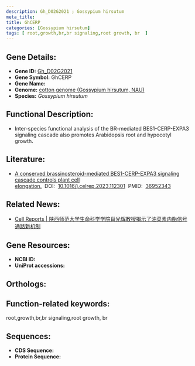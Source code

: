 ```yaml
---
description: Gh_D02G2021 ; Gossypium hirsutum
meta_title:
title: GhCERP
categories: [Gossypium hirsutum]
tags: [ root,growth,br,br signaling,root growth, br  ]
---
```


## Gene Details:
- **Gene ID:**	[Gh_D02G2021]()
- **Gene Symbol:** GhCERP
- **Gene Name:** 
- **Genome:** [ cotton genome (Gossypium hirsutum, NAU)]()
- **Species:** *Gossypium hirsutum*

## Functional Description:
   - Inter-species functional analysis of the BR-mediated BES1-CERP-EXPA3 signaling cascade also promotes Arabidopsis root and hypocotyl growth.

## Literature:
   - [A conserved brassinosteroid-mediated BES1-CERP-EXPA3 signaling cascade controls plant cell elongation.]( https://www.sciencedirect.com/science/article/pii/S2211124723003121?via%3Dihub)&nbsp;&nbsp;DOI:&nbsp;&nbsp;[10.1016/j.celrep.2023.112301](https://www.sciencedirect.com/science/article/pii/S2211124723003121?via%3Dihub)&nbsp;&nbsp;PMID:&nbsp;&nbsp;[36952343](https://pubmed.ncbi.nlm.nih.gov/36952343/)

## Related News:
   - [Cell Reports | 陕西师范大学生命科学学院肖光辉教授揭示了油菜素内酯信号通路新机制](https://mp.weixin.qq.com/s/VhjnPmmfwB0SXR2yW65VBg)

## Gene Resources:
- **NCBI ID:** [](https://www.ncbi.nlm.nih.gov/gene/?term=)
- **UniProt accessions:** [](https://www.uniprot.org/uniprotkb//entry)

## Orthologs:


## Function-related keywords:
root,growth,br,br signaling,root growth, br 

## Sequences:
- **CDS Sequence:**
- **Protein Sequence:**

